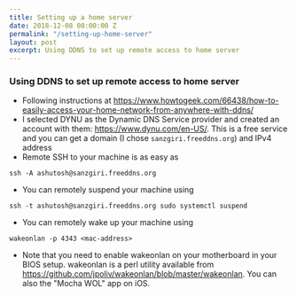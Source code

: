 ```yaml
---
title: Setting up a home server
date: 2018-12-08 00:00:00 Z
permalink: "/setting-up-home-server"
layout: post
excerpt: Using DDNS to set up remote access to home server
---
```

### Using DDNS to set up remote access to home server

* Following instructions at https://www.howtogeek.com/66438/how-to-easily-access-your-home-network-from-anywhere-with-ddns/
* I selected DYNU as the Dynamic DNS Service provider and created an account with them: https://www.dynu.com/en-US/. This is a free service and you can get a domain (I chose `sanzgiri.freeddns.org`) and IPv4 address
* Remote SSH to your machine is as easy as

``` ssh -A ashutosh@sanzgiri.freeddns.org ```

* You can remotely suspend your machine using

```ssh -t ashutosh@sanzgiri.freeddns.org sudo systemctl suspend```

* You can remotely wake up your machine using

```wakeonlan -p 4343 <mac-address>```

* Note that you need to enable wakeonlan on your motherboard in your BIOS setup. wakeonlan is a perl utility available from 
https://github.com/jpoliv/wakeonlan/blob/master/wakeonlan. You can also the "Mocha WOL" app on iOS.
